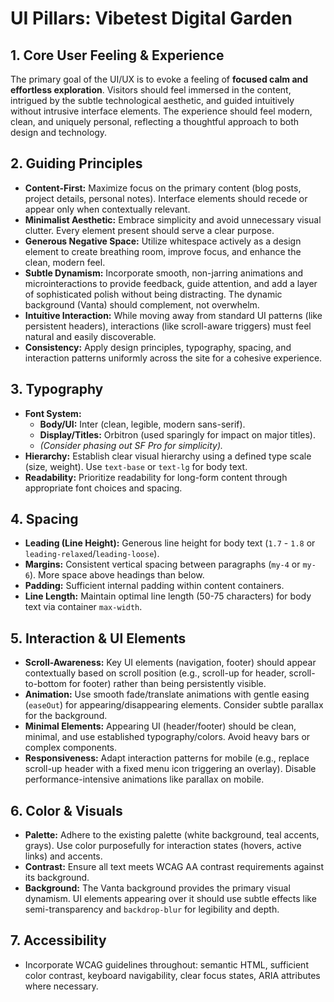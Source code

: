 # UI Pillars: Vibetest Digital Garden

## 1. Core User Feeling & Experience

The primary goal of the UI/UX is to evoke a feeling of **focused calm and effortless exploration**. Visitors should feel immersed in the content, intrigued by the subtle technological aesthetic, and guided intuitively without intrusive interface elements. The experience should feel modern, clean, and uniquely personal, reflecting a thoughtful approach to both design and technology.

## 2. Guiding Principles

*   **Content-First:** Maximize focus on the primary content (blog posts, project details, personal notes). Interface elements should recede or appear only when contextually relevant.
*   **Minimalist Aesthetic:** Embrace simplicity and avoid unnecessary visual clutter. Every element present should serve a clear purpose.
*   **Generous Negative Space:** Utilize whitespace actively as a design element to create breathing room, improve focus, and enhance the clean, modern feel.
*   **Subtle Dynamism:** Incorporate smooth, non-jarring animations and microinteractions to provide feedback, guide attention, and add a layer of sophisticated polish without being distracting. The dynamic background (Vanta) should complement, not overwhelm.
*   **Intuitive Interaction:** While moving away from standard UI patterns (like persistent headers), interactions (like scroll-aware triggers) must feel natural and easily discoverable.
*   **Consistency:** Apply design principles, typography, spacing, and interaction patterns uniformly across the site for a cohesive experience.

## 3. Typography

*   **Font System:**
    *   **Body/UI:** Inter (clean, legible, modern sans-serif).
    *   **Display/Titles:** Orbitron (used sparingly for impact on major titles).
    *   *(Consider phasing out SF Pro for simplicity).*
*   **Hierarchy:** Establish clear visual hierarchy using a defined type scale (size, weight). Use `text-base` or `text-lg` for body text.
*   **Readability:** Prioritize readability for long-form content through appropriate font choices and spacing.

## 4. Spacing

*   **Leading (Line Height):** Generous line height for body text (`1.7` - `1.8` or `leading-relaxed`/`leading-loose`).
*   **Margins:** Consistent vertical spacing between paragraphs (`my-4` or `my-6`). More space above headings than below.
*   **Padding:** Sufficient internal padding within content containers.
*   **Line Length:** Maintain optimal line length (50-75 characters) for body text via container `max-width`.

## 5. Interaction & UI Elements

*   **Scroll-Awareness:** Key UI elements (navigation, footer) should appear contextually based on scroll position (e.g., scroll-up for header, scroll-to-bottom for footer) rather than being persistently visible.
*   **Animation:** Use smooth fade/translate animations with gentle easing (`easeOut`) for appearing/disappearing elements. Consider subtle parallax for the background.
*   **Minimal Elements:** Appearing UI (header/footer) should be clean, minimal, and use established typography/colors. Avoid heavy bars or complex components.
*   **Responsiveness:** Adapt interaction patterns for mobile (e.g., replace scroll-up header with a fixed menu icon triggering an overlay). Disable performance-intensive animations like parallax on mobile.

## 6. Color & Visuals

*   **Palette:** Adhere to the existing palette (white background, teal accents, grays). Use color purposefully for interaction states (hovers, active links) and accents.
*   **Contrast:** Ensure all text meets WCAG AA contrast requirements against its background.
*   **Background:** The Vanta background provides the primary visual dynamism. UI elements appearing over it should use subtle effects like semi-transparency and `backdrop-blur` for legibility and depth.

## 7. Accessibility

*   Incorporate WCAG guidelines throughout: semantic HTML, sufficient color contrast, keyboard navigability, clear focus states, ARIA attributes where necessary.